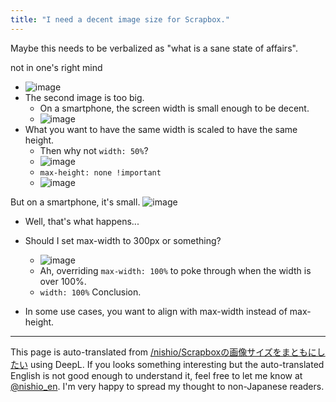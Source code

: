 ```yaml
---
title: "I need a decent image size for Scrapbox."
---
```


Maybe this needs to be verbalized as "what is a sane state of affairs".

not in one's right mind
- ![image](https://gyazo.com/f2e0c356b85d2015cc9e60524f8ca747/thumb/1000)
- The second image is too big.
    - On a smartphone, the screen width is small enough to be decent.
    - ![image](https://gyazo.com/64dffe659b7e940fe2900d92b76b17f4/thumb/1000)
- What you want to have the same width is scaled to have the same height.
    - Then why not `width: 50%`?
    - ![image](https://gyazo.com/ea5ea10e60caa05d6209701cb636017f/thumb/1000)
    - `max-height: none !important`
    - ![image](https://gyazo.com/9c70a56101c32b286913b36ee9968310/thumb/1000)

But on a smartphone, it's small.
![image](https://gyazo.com/ecbfb89a8e850a923a7bd5038e2510d9/thumb/1000)
- Well, that's what happens...

- Should I set max-width to 300px or something?
    - ![image](https://gyazo.com/e16869a50c2dd22a0a1d220ef8ae6d36/thumb/1000)
    - Ah, overriding `max-width: 100%` to poke through when the width is over 100%.
    - `width: 100%`
Conclusion.
- In some use cases, you want to align with max-width instead of max-height.

---
This page is auto-translated from [/nishio/Scrapboxの画像サイズをまともにしたい](https://scrapbox.io/nishio/Scrapboxの画像サイズをまともにしたい) using DeepL. If you looks something interesting but the auto-translated English is not good enough to understand it, feel free to let me know at [@nishio_en](https://twitter.com/nishio_en). I'm very happy to spread my thought to non-Japanese readers.